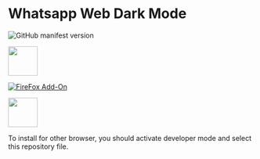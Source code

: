# Whatsapp Web Dark Mode
![GitHub manifest version](https://img.shields.io/github/manifest-json/v/Cuberkam/Whatsapp_Web_Dark_Mode)</br>

[<img src="https://developer.chrome.com/webstore/images/ChromeWebStore_BadgeWBorder_v2_496x150.png" height="60"/>](https://chrome.google.com/webstore/detail/whatsapp-web-dark-mode/ojcikgbfamokjobgpbhimdkocindpjcc/related?utm_source=chrome-ntp-icon)
</br>

[![FireFox Add-On](https://addons.cdn.mozilla.net/static/img/addons-buttons/AMO-button_1.png)](https://addons.mozilla.org/tr/firefox/addon/lunate-dark-mode/?src=search)

[<img src="https://dev.opera.com/extensions/branding-guidelines/addons_206x58_en@2x.png" height="60"/>](https://addons.opera.com/tr/extensions/details/whatsapp-web-dark-mode/)
</br>

To install for other browser, you should activate developer mode and select this repository file.

